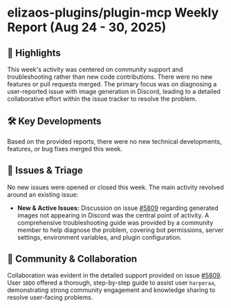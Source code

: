 # elizaos-plugins/plugin-mcp Weekly Report (Aug 24 - 30, 2025)

## 🚀 Highlights
This week's activity was centered on community support and troubleshooting rather than new code contributions. There were no new features or pull requests merged. The primary focus was on diagnosing a user-reported issue with image generation in Discord, leading to a detailed collaborative effort within the issue tracker to resolve the problem.

## 🛠️ Key Developments
Based on the provided reports, there were no new technical developments, features, or bug fixes merged this week.

## 🐛 Issues & Triage
No new issues were opened or closed this week. The main activity revolved around an existing issue:

- **New & Active Issues:** Discussion on issue [#5809](https://github.com/elizaos-plugins/plugin-mcp/issues/5809) regarding generated images not appearing in Discord was the central point of activity. A comprehensive troubleshooting guide was provided by a community member to help diagnose the problem, covering bot permissions, server settings, environment variables, and plugin configuration.

## 💬 Community & Collaboration
Collaboration was evident in the detailed support provided on issue [#5809](https://github.com/elizaos-plugins/plugin-mcp/issues/5809). User `1BDO` offered a thorough, step-by-step guide to assist user `harperaa`, demonstrating strong community engagement and knowledge sharing to resolve user-facing problems.